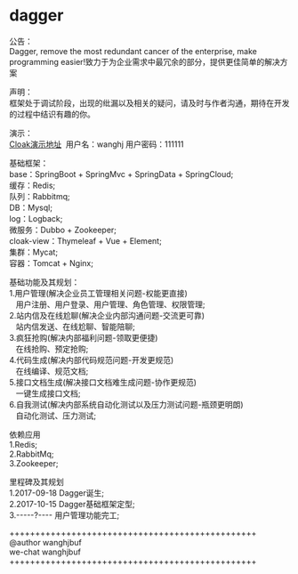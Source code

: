 # dagger

公告：<br/>
Dagger, remove the most redundant cancer of the enterprise, make programming easier!致力于为企业需求中最冗余的部分，提供更佳简单的解决方案<br/>

声明：<br/>
框架处于调试阶段，出现的纰漏以及相关的疑问，请及时与作者沟通，期待在开发的过程中结识有趣的你。<br/>

演示：<br/>
<a href="http://47.93.253.28/" target="_Blank">Cloak演示地址</a>  用户名：wanghj 用户密码：111111

基础框架：<br/>
base：SpringBoot + SpringMvc + SpringData + SpringCloud;<br/>
缓存：Redis;<br/>
队列：Rabbitmq;<br/>
DB：Mysql;<br/>
log：Logback;<br/>
微服务：Dubbo + Zookeeper;<br/>
cloak-view：Thymeleaf + Vue + Element;<br/>
集群：Mycat;<br/>
容器：Tomcat + Nginx;<br/>

基础功能及其规划：<br/>
1.用户管理(解决企业员工管理相关问题-权能更直接)<br/>
    用户注册、用户登录、用户管理、角色管理、权限管理;<br/>
2.站内信及在线尬聊(解决企业内部沟通问题-交流更可靠)<br/>
    站内信发送、在线尬聊、智能陪聊;<br/>
3.疯狂抢购(解决内部福利问题-领取更便捷)<br/>
    在线抢购、预定抢购;<br/>
4.代码生成(解决内部代码规范问题-开发更规范)<br/>
    在线编译、规范文档;<br/>
5.接口文档生成(解决接口文档难生成问题-协作更规范)<br/>
    一键生成接口文档;<br/>
6.自我测试(解决内部系统自动化测试以及压力测试问题-瓶颈更明朗)<br/>
    自动化测试、压力测试;<br/>
    
依赖应用<br/>
1.Redis;<br/>
2.RabbitMq;<br/>
3.Zookeeper;<br/>

里程碑及其规划<br/>
1.2017-09-18 Dagger诞生;<br/>
2.2017-10-15 Dagger基础框架定型;<br/>
3.-----?---- 用户管理功能完工;<br/>

++++++++++++++++++++++++++++++++++++++++++++++++<br/>
@author wanghjbuf<br/>
we-chat wanghjbuf<br/>
++++++++++++++++++++++++++++++++++++++++++++++++<br/>

